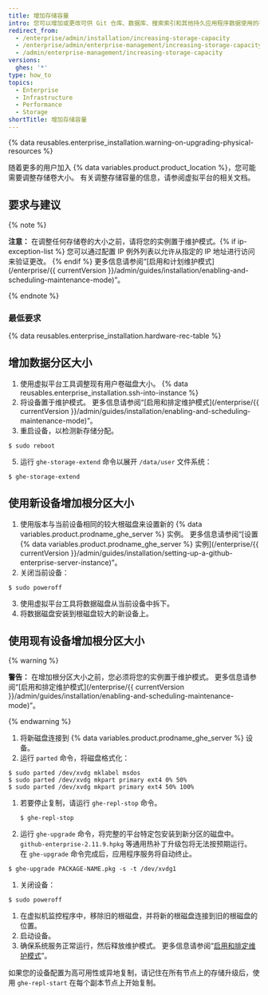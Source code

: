 ```yaml
---
title: 增加存储容量
intro: 您可以增加或更改可供 Git 仓库、数据库、搜索索引和其他持久应用程序数据使用的存储容量。
redirect_from:
  - /enterprise/admin/installation/increasing-storage-capacity
  - /enterprise/admin/enterprise-management/increasing-storage-capacity
  - /admin/enterprise-management/increasing-storage-capacity
versions:
  ghes: '*'
type: how_to
topics:
  - Enterprise
  - Infrastructure
  - Performance
  - Storage
shortTitle: 增加存储容量
---
```


{% data reusables.enterprise_installation.warning-on-upgrading-physical-resources %}

随着更多的用户加入 {% data variables.product.product_location %}，您可能需要调整存储卷大小。 有关调整存储容量的信息，请参阅虚拟平台的相关文档。

## 要求与建议

{% note %}

**注意：** 在调整任何存储卷的大小之前，请将您的实例置于维护模式。{% if ip-exception-list %} 您可以通过配置 IP 例外列表以允许从指定的 IP 地址进行访问来验证更改。 {% endif %} 更多信息请参阅“[启用和计划维护模式](/enterprise/{{ currentVersion }}/admin/guides/installation/enabling-and-scheduling-maintenance-mode)”。

{% endnote %}

### 最低要求

{% data reusables.enterprise_installation.hardware-rec-table %}

## 增加数据分区大小

1. 使用虚拟平台工具调整现有用户卷磁盘大小。
{% data reusables.enterprise_installation.ssh-into-instance %}
3. 将设备置于维护模式。 更多信息请参阅“[启用和排定维护模式](/enterprise/{{ currentVersion }}/admin/guides/installation/enabling-and-scheduling-maintenance-mode)”。
4. 重启设备，以检测新存储分配。
  ```shell
  $ sudo reboot
  ```
5. 运行 `ghe-storage-extend` 命令以展开 `/data/user` 文件系统：
  ```shell
  $ ghe-storage-extend
  ```

## 使用新设备增加根分区大小

1. 使用版本与当前设备相同的较大根磁盘来设置新的 {% data variables.product.prodname_ghe_server %} 实例。 更多信息请参阅“[设置 {% data variables.product.prodname_ghe_server %} 实例](/enterprise/{{ currentVersion }}/admin/guides/installation/setting-up-a-github-enterprise-server-instance)”。
2. 关闭当前设备：
  ```shell
  $ sudo poweroff
  ```
3. 使用虚拟平台工具将数据磁盘从当前设备中拆下。
4. 将数据磁盘安装到根磁盘较大的新设备上。

## 使用现有设备增加根分区大小

{% warning %}

**警告：** 在增加根分区大小之前，您必须将您的实例置于维护模式。 更多信息请参阅“[启用和排定维护模式](/enterprise/{{ currentVersion }}/admin/guides/installation/enabling-and-scheduling-maintenance-mode)”。

{% endwarning %}

1. 将新磁盘连接到 {% data variables.product.prodname_ghe_server %} 设备。
1. 运行 `parted` 命令，将磁盘格式化：
  ```shell
  $ sudo parted /dev/xvdg mklabel msdos
  $ sudo parted /dev/xvdg mkpart primary ext4 0% 50%
  $ sudo parted /dev/xvdg mkpart primary ext4 50% 100%
  ```
1. 若要停止复制，请运行 `ghe-repl-stop` 命令。

   ```shell
   $ ghe-repl-stop
   ```

1. 运行 `ghe-upgrade` 命令，将完整的平台特定包安装到新分区的磁盘中。 `github-enterprise-2.11.9.hpkg` 等通用热补丁升级包将无法按预期运行。 在 `ghe-upgrade` 命令完成后，应用程序服务将自动终止。

  ```shell
  $ ghe-upgrade PACKAGE-NAME.pkg -s -t /dev/xvdg1
  ```
1. 关闭设备：
  ```shell
  $ sudo poweroff
  ```
1. 在虚拟机监控程序中，移除旧的根磁盘，并将新的根磁盘连接到旧的根磁盘的位置。
1. 启动设备。
1. 确保系统服务正常运行，然后释放维护模式。 更多信息请参阅“[启用和排定维护模式](/admin/guides/installation/enabling-and-scheduling-maintenance-mode)”。

如果您的设备配置为高可用性或异地复制，请记住在所有节点上的存储升级后，使用 `ghe-repl-start` 在每个副本节点上开始复制。
